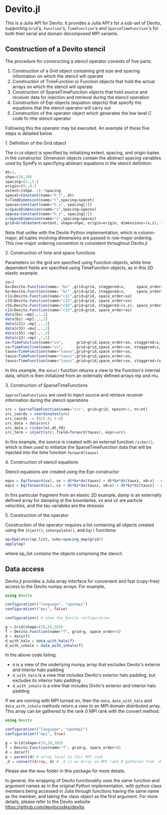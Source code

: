 # Devito.jl

This is a Julia API for Devito.  it provides a Julia API's for a sub-set of Devito,
supporting `Grid`'s, `Function`'s, `TimeFunction`'s and `SparseTimeFunction`'s for both their
serial and domain decomposed MPI variants.

## Construction of a Devito stencil
The procedure for constructing a stencil operator consists of five parts:

1. Construction of a Grid object containing grid size and spacing information on which the stencil will operate
2. Construction of TimeFunction or Function objects that hold the actual arrays on which the stencil will operate
3. Construction of SparseTimeFunction objects that hold source and receiver data for injection and retrieval during the stencil operation
4. Construction of Eqn objects (equation objects) that specify the equations that the stencil operator will carry out
5. Construction of the operator object which generates the low level C code fo rthe stencil operator

Following this the operator may be executed. An example of these five steps is detailed below

1\. Definition of the Grid object

The `Grid` object is specified by initializing extent, spacing, and origin tuples in the constructor. Dimension objects contain the 
abstract spacing variables used by SymPy in specifying abstract equations in the stencil definition

```julia
dt=1.
shpe=(20,20)
spacing=(5.,5.)
origin=(0.,0.)
extent=(shpe.-1).*spacing
spacet=Constant(name="h_t", dt) 
t=TimeDimension(name="t",spacing=spacet)
spacex=Constant(name="h_x", spacing[1]) 
x=SpaceDimension(name="x",spacing=spacex)
spacez=Constant(name="h_z", spacing[2])
z=SpaceDimension(name="z",spacing=spacez)
grid=Grid(extent=extent, shape=shpe, origin=origin, dimensions=(x,z), time_dimension=t)
```

Note that unlike with the Devito Python implementation, which is column-major, all tuples involving dimensions are passed in row-major ordering. This row-major ordering convention is consistent throughout Devito.jl

2\. Construction of time and space functions

Parameters on the grid are specified using Function objects, while time dependent fields are specified using TimeFunction objects, 
as in this 2D elastic example:

```julia
so=4
bx=Devito.Function(name= "bx" ,grid=grid, staggered=x,     space_order=so)
bz=Devito.Function(name= "bz" ,grid=grid, staggered=z,     space_order=so)
c11=Devito.Function(name="c11",grid=grid, space_order=so)
c33=Devito.Function(name="c33",grid=grid, space_order=so)
c55=Devito.Function(name="c55",grid=grid, staggered=(x,z), space_order=so)
c13=Devito.Function(name="c13",grid=grid, space_order=so)
data(bx).=mp[:,:,1]
data(bz).=mp[:,:,2]
data(c11).=mp[:,:,3]
data(c33).=mu[:,:,2]
data(c55).=mp[:,:,4]
data(c13).=mp[:,:,5]
vx=TimeFunction(name="vx",      grid=grid,space_order=so, staggered=x, time_order=1)
vz=TimeFunction(name="vz",      grid=grid,space_order=so, staggered=z, time_order=1)
tauxx=TimeFunction(name="tauxx",grid=grid,space_order=so,                  time_order=1)
tauzz=TimeFunction(name="tauzz",grid=grid,space_order=so,                  time_order=1)
tauxz=TimeFunction(name="tauxz",grid=grid,space_order=so, staggered=(x,z), time_order=1)
```
  
In this example, the `data()` function returns a view to the Function's internal data, which is then initialized from an externally defined arrays mp and mu.

3\. Construction of  SparseTimeFunctions

`SparseTimeFunctions` are used to inject source and retrieve receiver information during the stencil operations

```julia
src = SparseTimeFunction(name="src", grid=grid, npoint=1, nt=nt)
src_coords = coordinates(src)
src_coords .= [625.0; 5.0]
src_data = data(src)
src_data.= ricker(nt,dt,f0)
src_term = inject(src; field=forward(tauxx), expr=src)
```

In this example, the source is created with an external function `ricker()`, which is then used to initialize the SparseTimeFunction data that will be injected into the
time function `forward(tauxx)`

4\. Construction of  stencil equations

Stencil equations are created using the Eqn constructor 

```julia
eqvx = Eq(forward(vx), vx + dt*bx*dx(tauxx) + dt*bx*dz(tauxz, x0=z) - dt*damp*vx)
eqvz = Eq(forward(vz), vz + dt*bz*dx(tauxz, x0=x) + dt*bz*dz(tauzz) - dt*damp*vz)
```

In this particular fragment from an elastic 2D example, damp is an externally defined array for damping at the boundaries, vx and vz are particle velocities, and the tau variables are the stresses 

5\. Construction of the operator

Construction of the operator requires a list containing all objects created using the `inject()`, `interpolate()`, and `Eq()` functions:

```julia
op=Operator(op_list, subs=spacing_map(grid))
apply(op)
```

where op_list contains the objects comprising the stencil.

## Data access
Devito.jl provides a Julia array interface for convenient and fast (copy-free) access to
the Devito numpy arrays.  For example,

```julia
using Devito

configuration!("language", "openmpi")
configuration!("mpi", false)

configuration() # show the Devito configuration

g = Grid(shape=(10,20,30))
f = Devito.Function(name="f", grid=g, space_order=8)
d = data(f)
d_with_halo = data_with_halo(f)
d_with_inhalo = data_with_inhalo(f)
```

In the above code listing:
* `d` is a view of the underlying numpy array that excludes Devito's exterior and interior halo padding
* `d_with_halo` is a view that includes Devito's exterior halo padding, but excludes its interior halo padding
* `d_with_inhalo` is a view that includes Divito's exterior and interior halo padding

If we are running with MPI turned on, then the `data`, `data_with_halo` and `data_with_inhalo` methods return
a view to an MPI domain distributed array.  This array can be gathered to the rank 0 MPI rank with the convert
method:
```julia
using Devito

configuration!("language", "openmpi")
configuration!("mpi", true)

g = Grid(shape=(10,20,30))
f = Devito.Function(name="f", grid=g, space_order=8)
d = data(f)
p = parent(d) # array local to this MPI rank
_d = convert(Array, d) # _d is an Array on MPI rank 0 gathered from `d` which is decomposed accross all MPI ranks
```

Please see the `demo` folder in this package for more details.

In general, the wrapping of Devito functionality uses the same function and argument names as in the original Python implementation, with 
python class members being accessed in Julia through functions having the same name as the member, and taking the class object as the first argument.
For more details, please refer to the Devito website https://github.com/devitocodes/devito.
